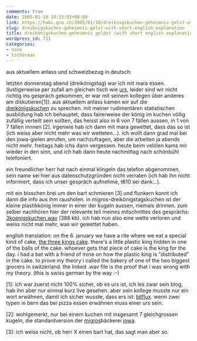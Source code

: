 ```yaml
---
comments: true
date: 2005-01-10 19:33:55+00:00
link: https://habi.gna.ch/2005/01/10/dreiknigskuchen-geheimnis-gelst-with-short-english-explanation/
slug: dreiknigskuchen-geheimnis-gelst-with-short-english-explanation
title: dreikönigskuchen-geheimnis gelöst (with short english explanation)
wordpress_id: 711
categories:
- none
- tschörman
---
```


aus aktuellem anlass und schweizbezug in deutsch:

letzten donnerstag abend (dreikönigstag) war ich mit mara essen. (lustigerweise per zufall am gleichen tisch wie <a href="http://www.circle.ch/blog/">urs</a>, leider sind wir nicht richtig ins gespräch gekommen, er war mit seinem kollegen über anderes am diskutieren[1]). aus aktuellem anlass kamen wir auf die <a href="http://images.google.com/images?q=dreik%C3%B6nigskuchen&amp;hl=en&amp;lr=&amp;c2coff=1&amp;sa=N&amp;tab=wi">dreikönigskuchen</a> zu sprechen. mit meiner rudimentären statistischen ausbildung hab ich behauptet, dass fairerweise der könig im kuchen völlig zufällig verteilt sein sollten, das heisst also in 6 von 7 fällen aussen, in 1 von 7 fällen innnen [2]. irgenwie hab ich dann mit mara gewettet, dass das so ist (ich weiss aber nicht mehr was wir wetteten...). ich wollt dann grad mal bei den jowa-gielen anrufen, um nachzufragen, aber die arbeiten ja abends nicht mehr. freitags hab ichs dann vergessen. heute beim velölen kams mir wieder in den sinn, und ich hab dann heute nachmittag nach schönbühl telefoniert.

ein freundlicher herr hat nach einmal klingeln das telefon abgenommen, sein name sei hier aus datenschutzgründen nicht verraten (ich hab ihn nicht informiert, dass ich unser gespräch aufnehme, t610 sei dank...).

mit ein bisschen brei um den bart schmieren [3] und flunkern konnt ich dann die info aus ihm rausholen. in migros-dreikönigstagskuchen ist der kleine plastikkönig immer in einer der kugeln aussen, niemals drinnen. zum selber nachhören hier der relevante teil meines mitschnittes des gesprächs: <a href="https://habi.gna.ch/blog/images/3koenigskuchen.wav">3koenigskuchen.wav</a> (388 kb). ich hab nun also eine wette verloren und weiss nicht mal mehr, was wir gewettet haben.

english translation: on the 6. january we have a rite where we eat a special kind of cake, <a href="http://images.google.com/images?q=dreik%C3%B6nigskuchen&amp;hl=en&amp;lr=&amp;c2coff=1&amp;sa=N&amp;tab=wi">the three kings cake</a>. there's a little plastic king hidden in one of the balls of the cake. whoever gets that piece of cake is the king for the day. i had a bet with a friend of mine on how the plastic king is "distributed" in the cake. to prove my theory i called the bakery of one of the two biggest grocers in switzerland. the linked .wav file is the proof that i was wrong with my theory. (this is swiss german by the way :-)

[1]: ich war zuerst nicht 100% sicher, ob es urs ist, ich les zwar sein blog, hab ihn aber nur einmal kurz live gesehen. aber sein kollege musste nur ein wort erwähnen, damit ich sicher wusste, dass ers ist: <a href="http://www.bitflux.ch/">bitflux</a>. wenn zwei typen in bern das bei pizza essen erwähnen muss einer urs sein.

[2]: wohlgemerkt, nur bei einem kuchen mit insgesamt 7 gleichgrossen kugeln, die standardversion der <a href="http://www.migros.ch/">migros</a>bäckerei <a href="http://www.jowa.ch/">jowa</a>.

[3]: ich weiss nicht, ob herr X einen bart hat, das sagt man aber so.
